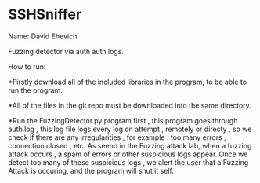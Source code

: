# SSHSniffer

Name: David Ehevich

Fuzzing detector via auth auth logs.

How to run:

*Firstly download all of the included libraries in the program, to be able to run the program.

*All of the files in the git repo must be downloaded into the same directory.

*Run the FuzzingDetector.py program first , this program goes through auth.log , this log file logs every log on attempt , remotely or directy , so we check if there are any irregularities , for example : too many errors , connection closed , etc. As seend in the Fuzzing attack lab, when a fuzzing attack occurs , a spam of errors or other suspicious logs appear. Once we detect too many of these suspicious logs , we alert the user that a Fuzzing Attack is occuring, and the program will shut it self.




